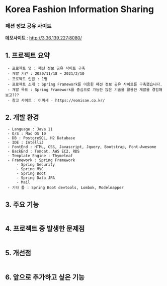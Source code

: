 # Korea Fashion Information Sharing
### 패션 정보 공유 사이트

**데모사이트** : http://3.36.139.227:8080/

## 1. 프로젝트 요약
```
 - 프로젝트 명 : 패션 정보 공유 사이트 구축
 - 개발 기간 : 2020/11/18 ~ 2021/2/10
 - 프로젝트 인원 : 1명
 - 프로젝트 소개 : Spring Framework를 이용한 패션 정보 공유 사이트를 구축했습니다.
 - 개발 목표 : Spring Framework를 중심으로 가능한 많은 기술을 활용한 개발을 경험해보고???
 - 참고 사이트 : 어미새 - https://eomisae.co.kr/
```

## 2. 개발 환경
```
 - Language : Java 11
 - O/S : Mac OS 10
 - DB : PostgreSQL, H2 Database
 - IDE : IntelliJ
 - FontEnd : HTML, CSS, Javascript, Jquery, Bootstrap, Font-Awesome
 - BackEnd : Tomcat, AWS EC2, RDS
 - Template Engine : Thymeleaf
 - Framework : Spring Framework
     - Spring Security
     - Spring MVC
     - Spring Boot
     - Spring Data JPA
     - Mail
 - 기타 툴 : Spring Boot devtools, Lombok, Modelmapper
```
## 3. 주요 기능
```
```
## 4. 프로젝트 중 발생한 문제점
```
```
## 5. 개선점
```
```
## 6. 앞으로 추가하고 싶은 기능
```
```
